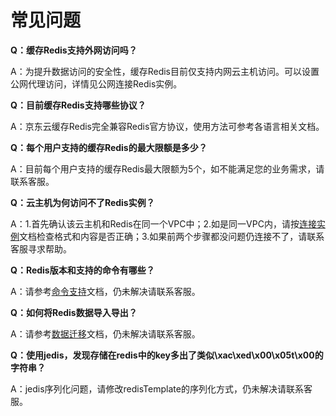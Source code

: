 # 常见问题

**Q：缓存Redis支持外网访问吗？**

A：为提升数据访问的安全性，缓存Redis目前仅支持内网云主机访问。可以设置公网代理访问，详情见公网连接Redis实例。


**Q：目前缓存Redis支持哪些协议？**

A：京东云缓存Redis完全兼容Redis官方协议，使用方法可参考各语言相关文档。


**Q：每个用户支持的缓存Redis的最大限额是多少？**

A：目前每个用户支持的缓存Redis最大限额为5个，如不能满足您的业务需求，请联系客服。

**Q：云主机为何访问不了Redis实例？**

A：1.首先确认该云主机和Redis在同一个VPC中；2.如是同一VPC内，请按[连接实例](https://docs.jdcloud.com/cn/jcs-for-redis/connect-instances)文档检查格式和内容是否正确；3.如果前两个步骤都没问题仍连接不了，请联系客服寻求帮助。


**Q：Redis版本和支持的命令有哪些？**

A：请参考[命令支持](https://docs.jdcloud.com/cn/jcs-for-redis/command-supported)文档，仍未解决请联系客服。


**Q：如何将Redis数据导入导出？**

A：请参考[数据迁移](https://docs.jdcloud.com/cn/jcs-for-redis/data-migration)文档，仍未解决请联系客服。

**Q：使用jedis，发现存储在redis中的key多出了类似\xac\xed\x00\x05t\x00的字符串？**

A：jedis序列化问题，请修改redisTemplate的序列化方式，仍未解决请联系客服。
